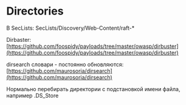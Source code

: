 # Directories

В SecLists: SecLists/Discovery/Web-Content/raft-\*

Dirbaster: [https://github.com/foospidy/payloads/tree/master/owasp/dirbuster](https://github.com/foospidy/payloads/tree/master/owasp/dirbuster)

dirsearch словари - постоянно обновляются: [https://github.com/maurosoria/dirsearch](https://github.com/maurosoria/dirsearch)

Нормально перебирать директории с подстановкой имени файла, например .DS\_Store



